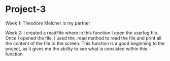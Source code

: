 # Project-3

Week 1:
Theodore Melcher is my partner

Week 2:
I created a readFile where in this function I open the userlog file. Once I opened the file, I used the .read method to read the file and print all the content of the file to the screen. This function is a good beginning to the project, as it gives me the ability to see what is consisted within this function. 
